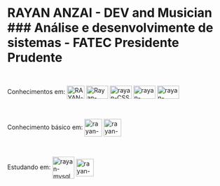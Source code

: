 # RAYAN ANZAI - DEV and Musician ### Análise e desenvolvimente de sistemas - FATEC Presidente Prudente


##
<div style="display: inline_block"><br>
  Conhecimentos em:
  <img align="center" alt="RAYAN-Js" height="30" width="40" src="https://cdn.jsdelivr.net/gh/devicons/devicon/icons/javascript/javascript-original.svg">
  <img align="center" alt="Rayan-HTML" height="30" width="50" src="https://cdn.jsdelivr.net/gh/devicons/devicon/icons/html5/html5-original-wordmark.svg">
  <img align="center" alt="rayan-CSS" height="30" width="50" src="https://cdn.jsdelivr.net/gh/devicons/devicon/icons/css3/css3-original-wordmark.svg">
  <img align="center" alt="rayan-Python" height="30" width="50" src="https://cdn.jsdelivr.net/gh/devicons/devicon/icons/python/python-original.svg">
  <img align="center" alt="rayan-Csharp" height="30" width="50" src="https://cdn.jsdelivr.net/gh/devicons/devicon/icons/csharp/csharp-original.svg">
</div>

##

<div style="display: inline_block"><br>
  Conhecimento básico em:
  <img align="center" alt="rayan-azure" heigth="30" width="40" src="https://cdn.jsdelivr.net/gh/devicons/devicon/icons/azure/azure-original.svg">
  <img align="center" alt="rayan-reactJS" heigth="30" width="40" src="https://cdn.jsdelivr.net/gh/devicons/devicon/icons/react/react-original.svg">
</div>

##

<div style="display: inline_block"><br>
  Estudando em:
  <img align="center" alt="rayan-mysql" heigth="30" width="50" src="https://cdn.jsdelivr.net/gh/devicons/devicon/icons/mysql/mysql-original-wordmark.svg">
  <img align="center" alt="rayan-reactJS" heigth="30" width="40" src="https://cdn.jsdelivr.net/gh/devicons/devicon/icons/react/react-original.svg">
</div>

